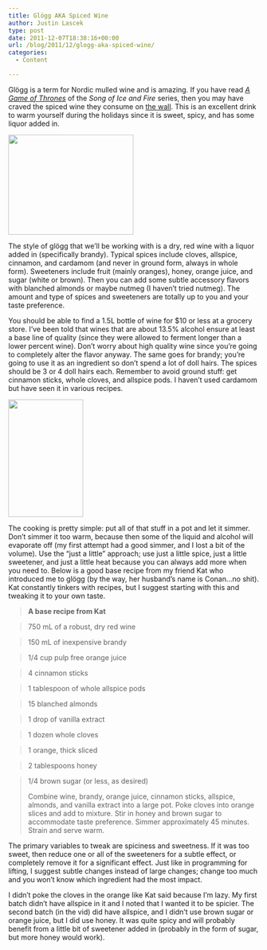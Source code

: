 ```yaml
---
title: Glögg AKA Spiced Wine
author: Justin Lascek
type: post
date: 2011-12-07T18:38:16+00:00
url: /blog/2011/12/glogg-aka-spiced-wine/
categories:
  - Content

---
```

Glögg is a term for Nordic mulled wine and is amazing. If you have read _<a href="http://www.wired.com/underwire/wp-content/gallery/gameofthrones/gameofthrones55_660.jpg" target="_blank">A Game of Thrones</a>_ of the _Song of Ice and Fire_ series, then you may have craved the spiced wine they consume on <a href="http://www.liveforfilms.com/2011/03/game-of-thrones-the-wall.jpg" target="_blank">the wall</a>. This is an excellent drink to warm yourself during the holidays since it is sweet, spicy, and has some liquor added in.

[<img data-attachment-id="5897" data-permalink="/blog/2011/12/glogg-aka-spiced-wine/images-2/" data-orig-file="/2011/12/images.jpg" data-orig-size="251,201" data-comments-opened="1" data-image-meta="{&quot;aperture&quot;:&quot;0&quot;,&quot;credit&quot;:&quot;&quot;,&quot;camera&quot;:&quot;&quot;,&quot;caption&quot;:&quot;&quot;,&quot;created_timestamp&quot;:&quot;0&quot;,&quot;copyright&quot;:&quot;&quot;,&quot;focal_length&quot;:&quot;0&quot;,&quot;iso&quot;:&quot;0&quot;,&quot;shutter_speed&quot;:&quot;0&quot;,&quot;title&quot;:&quot;&quot;}" data-image-title="images" data-image-description="" data-medium-file="/2011/12/images.jpg" data-large-file="/2011/12/images.jpg" class="aligncenter size-full wp-image-5897" title="images" src="/2011/12/images.jpg" alt="" width="251" height="201" />][1]
  

  
**<!--more-->**


  
The style of glögg that we&#8217;ll be working with is a dry, red wine with a liquor added in (specifically brandy). Typical spices include cloves, allspice, cinnamon, and cardamom (and never in ground form, always in whole form). Sweeteners include fruit (mainly oranges), honey, orange juice, and sugar (white or brown). Then you can add some subtle accessory flavors with blanched almonds or maybe nutmeg (I haven&#8217;t tried nutmeg). The amount and type of spices and sweeteners are totally up to you and your taste preference.

You should be able to find a 1.5L bottle of wine for $10 or less at a grocery store. I&#8217;ve been told that wines that are about 13.5% alcohol ensure at least a base line of quality (since they were allowed to ferment longer than a lower percent wine). Don&#8217;t worry about high quality wine since you&#8217;re going to completely alter the flavor anyway. The same goes for brandy; you&#8217;re going to use it as an ingredient so don&#8217;t spend a lot of doll hairs. The spices should be 3 or 4 doll hairs each. Remember to avoid ground stuff: get cinnamon sticks, whole cloves, and allspice pods. I haven&#8217;t used cardamom but have seen it in various recipes.
  

  
[<img data-attachment-id="5910" data-permalink="/blog/2011/12/glogg-aka-spiced-wine/hot-spiced-wine/" data-orig-file="/2011/12/hot-spiced-wine.jpg" data-orig-size="150,236" data-comments-opened="1" data-image-meta="{&quot;aperture&quot;:&quot;2.7&quot;,&quot;credit&quot;:&quot;&quot;,&quot;camera&quot;:&quot;Canon PowerShot A3100 IS&quot;,&quot;caption&quot;:&quot;&quot;,&quot;created_timestamp&quot;:&quot;1302370091&quot;,&quot;copyright&quot;:&quot;&quot;,&quot;focal_length&quot;:&quot;6.2&quot;,&quot;iso&quot;:&quot;80&quot;,&quot;shutter_speed&quot;:&quot;0.3&quot;,&quot;title&quot;:&quot;&quot;}" data-image-title="hot-spiced-wine" data-image-description="" data-medium-file="/2011/12/hot-spiced-wine.jpg" data-large-file="/2011/12/hot-spiced-wine.jpg" src="/2011/12/hot-spiced-wine.jpg" alt="" title="hot-spiced-wine" width="150" height="236" class="aligncenter size-full wp-image-5910" />][2]
  

  
The cooking is pretty simple: put all of that stuff in a pot and let it simmer. Don&#8217;t simmer it too warm, because then some of the liquid and alcohol will evaporate off (my first attempt had a good simmer, and I lost a bit of the volume). Use the &#8220;just a little&#8221; approach; use just a little spice, just a little sweetener, and just a little heat because you can always add more when you need to. Below is a good base recipe from my friend Kat who introduced me to glögg (by the way, her husband&#8217;s name is Conan&#8230;no shit). Kat constantly tinkers with recipes, but I suggest starting with this and tweaking it to your own taste.

> **A base recipe from Kat**
  
> 
> 
> 750 mL of a robust, dry red wine
  
> 150 mL of inexpensive brandy
  
> 1/4 cup pulp free orange juice
  
> 4 cinnamon sticks
  
> 1 tablespoon of whole allspice pods
  
> 15 blanched almonds
  
> 1 drop of vanilla extract
  
> 1 dozen whole cloves
  
> 1 orange, thick sliced
  
> 2 tablespoons honey
  
> 1/4 brown sugar (or less, as desired)
> 
> Combine wine, brandy, orange juice, cinnamon sticks, allspice, almonds, and vanilla extract into a large pot. Poke cloves into orange slices and add to mixture. Stir in honey and brown sugar to accommodate taste preference. Simmer approximately 45 minutes. Strain and serve warm.

The primary variables to tweak are spiciness and sweetness. If it was too sweet, then reduce one or all of the sweeteners for a subtle effect, or completely remove it for a significant effect. Just like in programming for lifting, I suggest subtle changes instead of large changes; change too much and you won&#8217;t know which ingredient had the most impact.
  


I didn&#8217;t poke the cloves in the orange like Kat said because I&#8217;m lazy. My first batch didn&#8217;t have allspice in it and I noted that I wanted it to be spicier. The second batch (in the vid) did have allspice, and I didn&#8217;t use brown sugar or orange juice, but I did use honey. It was quite spicy and will probably benefit from a little bit of sweetener added in (probably in the form of sugar, but more honey would work).

 [1]: /2011/12/images.jpg
 [2]: /2011/12/hot-spiced-wine.jpg
